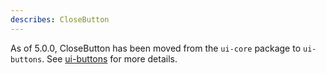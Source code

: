 ```yaml
---
describes: CloseButton
---
```


As of 5.0.0, CloseButton has been moved from the `ui-core` package to `ui-buttons`.
See [ui-buttons](#ui-buttons) for more details.
